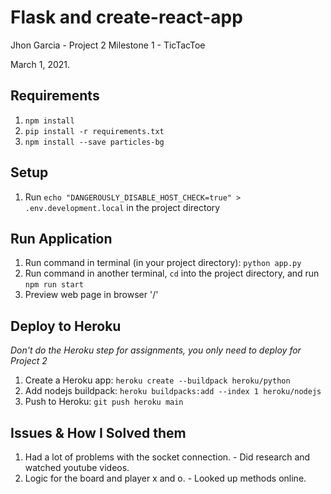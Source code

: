 # Flask and create-react-app

Jhon Garcia - Project 2 Milestone 1 - TicTacToe

March 1, 2021.

## Requirements
1. `npm install`
2. `pip install -r requirements.txt`
3.  `npm install --save particles-bg`

## Setup
1. Run `echo "DANGEROUSLY_DISABLE_HOST_CHECK=true" > .env.development.local` in the project directory

## Run Application
1. Run command in terminal (in your project directory): `python app.py`
2. Run command in another terminal, `cd` into the project directory, and run `npm run start`
3. Preview web page in browser '/'

## Deploy to Heroku
*Don't do the Heroku step for assignments, you only need to deploy for Project 2*
1. Create a Heroku app: `heroku create --buildpack heroku/python`
2. Add nodejs buildpack: `heroku buildpacks:add --index 1 heroku/nodejs`
3. Push to Heroku: `git push heroku main`

## Issues & How I Solved them
1. Had a lot of problems with the socket connection. - Did research and watched youtube videos.
2. Logic for the board and player x and o. - Looked up methods online.

